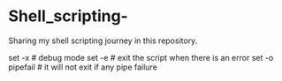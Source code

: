 # Shell_scripting-
Sharing my shell scripting journey in this repository.

set -x # debug mode
set -e # exit the script when there is an error
set -o pipefail # it will not exit if any pipe failure 
